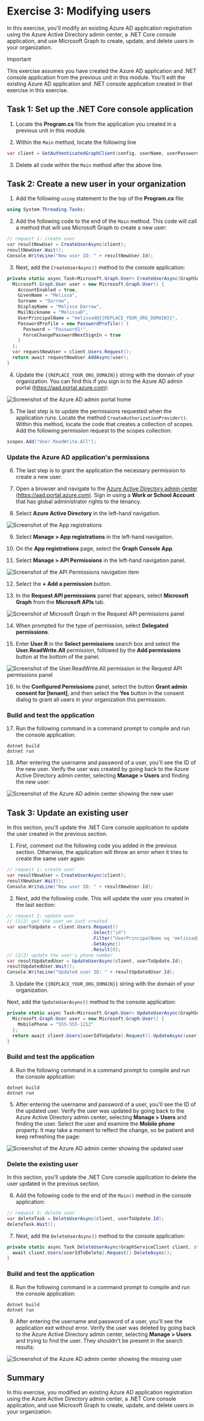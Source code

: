 # Exercise 3: Modifying users

In this exercise, you'll modify an existing Azure AD application registration using the Azure Active Directory admin center, a .NET Core console application, and use Microsoft Graph to create, update, and delete users in your organization.

> [!IMPORTANT]
> This exercise assumes you have created the Azure AD application and .NET console application from the previous unit in this module. You'll edit the existing Azure AD application and .NET console application created in that exercise in this exercise.

## Task 1: Set up the .NET Core console application

1. Locate the **Program.cs** file from the application you created in a previous unit in this module.

2. Within the `Main` method, locate the following line

```csharp
var client = GetAuthenticatedGraphClient(config, userName, userPassword);
```

3. Delete all code within the `Main` method after the above line.

## Task 2: Create a new user in your organization

1. Add the following `using` statement to the top of the **Program.cs** file:

```csharp
using System.Threading.Tasks;
```

2. Add the following code to the end of the `Main` method. This code will call a method that will use Microsoft Graph to create a new user:

```csharp
// request 1: create user
var resultNewUser = CreateUserAsync(client);
resultNewUser.Wait();
Console.WriteLine("New user ID: " + resultNewUser.Id);
```

3. Next, add the `CreateUserAsync()` method to the console application:

```csharp
private static async Task<Microsoft.Graph.User> CreateUserAsync(GraphServiceClient client) {
  Microsoft.Graph.User user = new Microsoft.Graph.User() {
    AccountEnabled = true,
    GivenName = "Melissa",
    Surname = "Darrow",
    DisplayName = "Melissa Darrow",
    MailNickname = "MelissaD",
    UserPrincipalName = "melissad@{{REPLACE_YOUR_ORG_DOMAIN}}",
    PasswordProfile = new PasswordProfile() {
      Password = "Password1!",
      ForceChangePasswordNextSignIn = true
    }
  };
  var requestNewUser = client.Users.Request();
  return await requestNewUser.AddAsync(user);
}
```

4. Update the `{{REPLACE_YOUR_ORG_DOMAIN}}` string with the domain of your organization. You can find this if you sign in to the Azure AD admin portal (https://aad.portal.azure.com):

![Screenshot of the Azure AD admin portal home](../../Linked_Image_Files/02-03-azure-ad-portal-home-00.png)

5. The last step is to update the permissions requested when the application runs. Locate the method `CreateAuthorizationProvider()`. Within this method, locate the code that creates a collection of scopes. Add the following permission request to the scopes collection:

```csharp
scopes.Add("User.ReadWrite.All");
```

### Update the Azure AD application's permissions

6. The last step is to grant the application the necessary permission to create a new user.

7. Open a browser and navigate to the [Azure Active Directory admin center (https://aad.portal.azure.com)](https://aad.portal.azure.com). Sign in using a **Work or School Account** that has global administrator rights to the tenancy.

8. Select **Azure Active Directory** in the left-hand navigation.

  ![Screenshot of the App registrations](../../Linked_Image_Files/02-03-azure-ad-portal-home.png)

9. Select **Manage > App registrations** in the left-hand navigation.

10. On the **App registrations** page, select the **Graph Console App**.

11. Select **Manage > API Permissions** in the left-hand navigation panel.

![Screenshot of the API Permissions navigation item](../../Linked_Image_Files/02-03-07-azure-ad-portal-new-permission.png)

12. Select the **+ Add a permission** button.

13. In the **Request API permissions** panel that appears, select **Microsoft Graph** from the **Microsoft APIs** tab.

![Screenshot of Microsoft Graph in the Request API permissions panel](../../Linked_Image_Files/02-03-azure-ad-portal-new-app-permissions-02.png)

14. When prompted for the type of permission, select **Delegated permissions**.

15. Enter **User.R** in the **Select permissions** search box and select the **User.ReadWrite.All** permission, followed by the **Add permissions** button at the bottom of the panel.

![Screenshot of the User.ReadWrite.All permission in the Request API permissions panel](../../Linked_Image_Files/02-03-07-azure-ad-portal-new-permission-02.png)

16. In the **Configured Permissions** panel, select the button **Grant admin consent for [tenant]**, and then select the **Yes** button in the consent dialog to grant all users in your organization this permission.

### Build and test the application

17. Run the following command in a command prompt to compile and run the console application:

```console
dotnet build
dotnet run
```

18. After entering the username and password of a user, you'll see the ID of the new user. Verify the user was created by going back to the Azure Active Directory admin center, selecting **Manage > Users** and finding the new user:

![Screenshot of the Azure AD admin center showing the new user](../../Linked_Image_Files/02-03-07-app-run-01.png)

## Task 3: Update an existing user

In this section, you'll update the .NET Core console application to update the user created in the previous section.

1. First, comment out the following code you added in the previous section. Otherwise, the application will throw an error when it tries to create the same user again:

```csharp
// request 1: create user
var resultNewUser = CreateUserAsync(client);
resultNewUser.Wait();
Console.WriteLine("New user ID: " + resultNewUser.Id);
```

2. Next, add the following code. This will update the user you created in the last section:

```csharp
// request 2: update user
// (1/2) get the user we just created
var userToUpdate = client.Users.Request()
                               .Select("id")
                               .Filter("UserPrincipalName eq 'melissad@{{REPLACE_YOUR_ORG_DOMAIN}}'")
                               .GetAsync()
                               .Result[0];
// (2/2) update the user's phone number
var resultUpdatedUser = UpdateUserAsync(client, userToUpdate.Id);
resultUpdatedUser.Wait();
Console.WriteLine("Updated user ID: " + resultUpdatedUser.Id);
```

3. Update the `{{REPLACE_YOUR_ORG_DOMAIN}}` string with the domain of your organization.

Next, add the `UpdateUserAsync()` method to the console application:

```csharp
private static async Task<Microsoft.Graph.User> UpdateUserAsync(GraphServiceClient client, string userIdToUpdate) {
  Microsoft.Graph.User user = new Microsoft.Graph.User() {
    MobilePhone = "555-555-1212"
  };
  return await client.Users[userIdToUpdate].Request().UpdateAsync(user);
}
```

### Build and test the application

4. Run the following command in a command prompt to compile and run the console application:

```console
dotnet build
dotnet run
```

5. After entering the username and password of a user, you'll see the ID of the updated user. Verify the user was updated by going back to the Azure Active Directory admin center, selecting **Manage > Users** and finding the user. Select the user and examine the **Mobile phone** property. It may take a moment to reflect the change, so be patient and keep refreshing the page:

![Screenshot of the Azure AD admin center showing the updated user](../../Linked_Image_Files/02-03-07-app-run-02.png)

### Delete the existing user

In this section, you'll update the .NET Core console application to delete the user updated in the previous section.

6. Add the following code to the end of the `Main()` method in the console application:

```csharp
// request 3: delete user
var deleteTask = DeleteUserAsync(client, userToUpdate.Id);
deleteTask.Wait();
```

7. Next, add the `DeleteUserAsync()` method to the console application:

```csharp
private static async Task DeleteUserAsync(GraphServiceClient client, string userIdToDelete) {
  await client.Users[userIdToDelete].Request().DeleteAsync();
}
```

### Build and test the application

8. Run the following command in a command prompt to compile and run the console application:

```console
dotnet build
dotnet run
```

9. After entering the username and password of a user, you'll see the application exit without error. Verify the user was deleted by going back to the Azure Active Directory admin center, selecting **Manage > Users** and trying to find the user. They shouldn't be present in the search results:

![Screenshot of the Azure AD admin center showing the missing user](../../Linked_Image_Files/02-03-07-app-run-03.png)

## Summary

In this exercise, you modified an existing Azure AD application registration using the Azure Active Directory admin center, a .NET Core console application, and use Microsoft Graph to create, update, and delete users in your organization.
